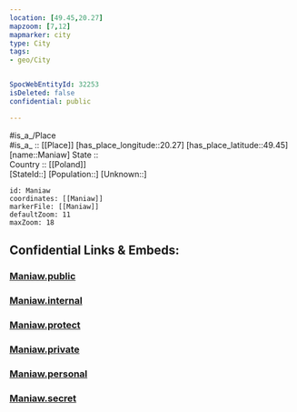 ```yaml
---
location: [49.45,20.27] 
mapzoom: [7,12] 
mapmarker: city 
type: City
tags:
- geo/City


SpocWebEntityId: 32253
isDeleted: false
confidential: public

---
```

#is_a_/Place  
#is_a_ :: [[Place]] 
[has_place_longitude::20.27] 
[has_place_latitude::49.45] 
[name::Maniaw] 
State ::  
Country :: [[Poland]]  
[StateId::] 
[Population::] 
[Unknown::] 


```leaflet
id: Maniaw
coordinates: [[Maniaw]] 
markerFile: [[Maniaw]] 
defaultZoom: 11 
maxZoom: 18
```


## Confidential Links & Embeds: 

### [Maniaw.public](/_public/\Earth\Continent\Europe\Europe~East\Poland\Provinces~Poland\Lesser_Poland\CityManiaw.public.md) 

### [Maniaw.internal](/_internal/\Earth\Continent\Europe\Europe~East\Poland\Provinces~Poland\Lesser_Poland\CityManiaw.internal.md) 

### [Maniaw.protect](/_protect/\Earth\Continent\Europe\Europe~East\Poland\Provinces~Poland\Lesser_Poland\CityManiaw.protect.md) 

### [Maniaw.private](/_private/\Earth\Continent\Europe\Europe~East\Poland\Provinces~Poland\Lesser_Poland\CityManiaw.private.md) 

### [Maniaw.personal](/_personal/\Earth\Continent\Europe\Europe~East\Poland\Provinces~Poland\Lesser_Poland\CityManiaw.personal.md) 

### [Maniaw.secret](/_secret/\Earth\Continent\Europe\Europe~East\Poland\Provinces~Poland\Lesser_Poland\CityManiaw.secret.md)

